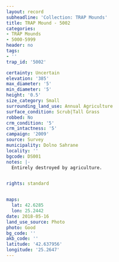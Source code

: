 ```yaml
---
layout: record
subheadline: 'Collection: TRAP Mounds'
title: TRAP Mound - 5002
categories:
- TRAP Mounds
- 5000-5999
header: no
tags:
- ''
trap_id: '5002'

certainty: Uncertain
elevation: '385'
max_diameter: '5'
min_diameter: '5'
height: '0.5'
size_category: Small
surrounding_land_use: Annual Agriculture
surface_condition: Scrub|Tall Grass
robbed: No
crm_condition: '5'
crm_intactness: '5'
campaign: '2009'
source: Survey
municipality: Dolno Sahrane
locality: ''
bgcode: DS001
notes: |-
  Entirely destroyed by agriculture.


rights: standard


maps:
  lat: 42.6285
  lon: 25.2442
date: 2018-05-16
land_use_source: Photo
photo: Good
bg_code: ''
akb_code: ''
latitude: '42.637956'
longitude: '25.2647'
---
```


